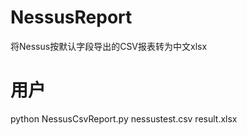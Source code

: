 # NessusReport
将Nessus按默认字段导出的CSV报表转为中文xlsx

# 用户
python NessusCsvReport.py nessustest.csv result.xlsx
